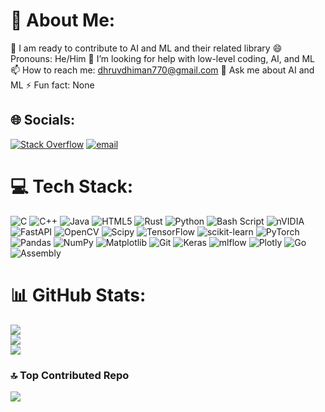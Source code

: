 # 💫 About Me:
🤝 I am ready to contribute to AI and ML and their related library<be>
😄 Pronouns: He/Him<be>
🤔 I’m looking for help with low-level coding, AI, and ML<be>
📫 How to reach me: dhruvdhiman770@gmail.com<be>
💬 Ask me about AI and ML<be>
⚡ Fun fact: None


## 🌐 Socials:
[![Stack Overflow](https://img.shields.io/badge/-Stackoverflow-FE7A16?logo=stack-overflow&logoColor=white)](https://stackoverflow.com/users/https://stackoverflow.com/users/30877162/dhruv-dhiman) [![email](https://img.shields.io/badge/Email-D14836?logo=gmail&logoColor=white)](mailto:dhruvdhiman770@gmail.com) 

# 💻 Tech Stack:
![C](https://img.shields.io/badge/c-%2300599C.svg?style=flat&logo=c&logoColor=white) ![C++](https://img.shields.io/badge/c++-%2300599C.svg?style=flat&logo=c%2B%2B&logoColor=white) ![Java](https://img.shields.io/badge/java-%23ED8B00.svg?style=flat&logo=openjdk&logoColor=white) ![HTML5](https://img.shields.io/badge/html5-%23E34F26.svg?style=flat&logo=html5&logoColor=white) ![Rust](https://img.shields.io/badge/rust-%23000000.svg?style=flat&logo=rust&logoColor=white) ![Python](https://img.shields.io/badge/python-3670A0?style=flat&logo=python&logoColor=ffdd54) ![Bash Script](https://img.shields.io/badge/bash_script-%23121011.svg?style=flat&logo=gnu-bash&logoColor=white) ![nVIDIA](https://img.shields.io/badge/cuda-000000.svg?style=flat&logo=nVIDIA&logoColor=green) ![FastAPI](https://img.shields.io/badge/FastAPI-005571?style=flat&logo=fastapi) ![OpenCV](https://img.shields.io/badge/opencv-%23white.svg?style=flat&logo=opencv&logoColor=white) ![Scipy](https://img.shields.io/badge/SciPy-%230C55A5.svg?style=flat&logo=scipy&logoColor=%white) ![TensorFlow](https://img.shields.io/badge/TensorFlow-%23FF6F00.svg?style=flat&logo=TensorFlow&logoColor=white) ![scikit-learn](https://img.shields.io/badge/scikit--learn-%23F7931E.svg?style=flat&logo=scikit-learn&logoColor=white) ![PyTorch](https://img.shields.io/badge/PyTorch-%23EE4C2C.svg?style=flat&logo=PyTorch&logoColor=white) ![Pandas](https://img.shields.io/badge/pandas-%23150458.svg?style=flat&logo=pandas&logoColor=white) ![NumPy](https://img.shields.io/badge/numpy-%23013243.svg?style=flat&logo=numpy&logoColor=white) ![Matplotlib](https://img.shields.io/badge/Matplotlib-%23ffffff.svg?style=flat&logo=Matplotlib&logoColor=black) ![Git](https://img.shields.io/badge/git-%23F05033.svg?style=flat&logo=git&logoColor=white) ![Keras](https://img.shields.io/badge/Keras-%23D00000.svg?style=flat&logo=Keras&logoColor=white) ![mlflow](https://img.shields.io/badge/mlflow-%23d9ead3.svg?style=flat&logo=numpy&logoColor=blue) ![Plotly](https://img.shields.io/badge/Plotly-%233F4F75.svg?style=flat&logo=plotly&logoColor=white)
![Go](https://img.shields.io/badge/go-%2300ADD8.svg?style=for-the-badge&logo=go&logoColor=white)
![Assembly](https://img.shields.io/badge/Assembly-654FF0?style=plastic&logo=intel&logoColor=white)
# 📊 GitHub Stats:
![](https://github-readme-stats.vercel.app/api?username=dhruv-dhiman122&theme=neon&hide_border=false&include_all_commits=false&count_private=false)<br/>
![](https://nirzak-streak-stats.vercel.app/?user=dhruv-dhiman122&theme=neon&hide_border=false)<br/>
![](https://github-readme-stats.vercel.app/api/top-langs/?username=dhruv-dhiman122&theme=neon&hide_border=false&include_all_commits=false&count_private=false&layout=compact)

### 🔝 Top Contributed Repo
![](https://github-contributor-stats.vercel.app/api?username=dhruv-dhiman122&limit=5&theme=neon&combine_all_yearly_contributions=true)

<!-- Proudly created with GPRM ( https://gprm.itsvg.in ) -->
<!--
**dhruv-dhiman122/dhruv-dhiman122** is a ✨ _special_ ✨ repository because its `README.md` (this file) appears on your GitHub profile.

Here are some ideas to get you started:

- 🔭 I’m currently working on ...
- 🌱 I’m currently learning ...
- 👯 I’m looking to collaborate on ...
- 🤔 I’m looking for help with ...
- 💬 Ask me about ...
- 📫 How to reach me: ...
- 😄 Pronouns: ...
- ⚡ Fun fact: ...
-->
